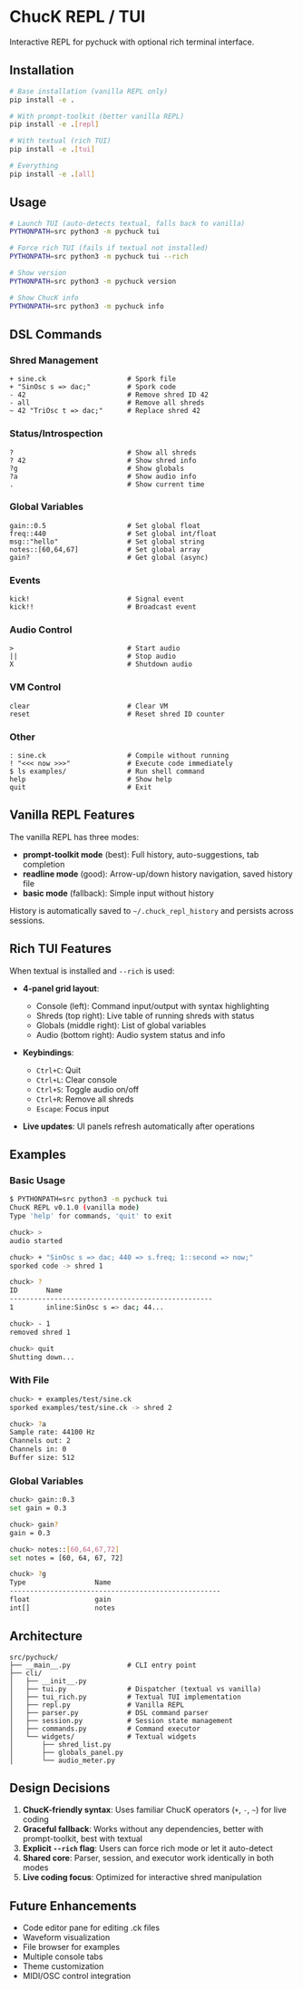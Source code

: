 # ChucK REPL / TUI

Interactive REPL for pychuck with optional rich terminal interface.

## Installation

```bash
# Base installation (vanilla REPL only)
pip install -e .

# With prompt-toolkit (better vanilla REPL)
pip install -e .[repl]

# With textual (rich TUI)
pip install -e .[tui]

# Everything
pip install -e .[all]
```

## Usage

```bash
# Launch TUI (auto-detects textual, falls back to vanilla)
PYTHONPATH=src python3 -m pychuck tui

# Force rich TUI (fails if textual not installed)
PYTHONPATH=src python3 -m pychuck tui --rich

# Show version
PYTHONPATH=src python3 -m pychuck version

# Show ChucK info
PYTHONPATH=src python3 -m pychuck info
```

## DSL Commands

### Shred Management
```
+ sine.ck                    # Spork file
+ "SinOsc s => dac;"         # Spork code
- 42                         # Remove shred ID 42
- all                        # Remove all shreds
~ 42 "TriOsc t => dac;"      # Replace shred 42
```

### Status/Introspection
```
?                            # Show all shreds
? 42                         # Show shred info
?g                           # Show globals
?a                           # Show audio info
.                            # Show current time
```

### Global Variables
```
gain::0.5                    # Set global float
freq::440                    # Set global int/float
msg::"hello"                 # Set global string
notes::[60,64,67]            # Set global array
gain?                        # Get global (async)
```

### Events
```
kick!                        # Signal event
kick!!                       # Broadcast event
```

### Audio Control
```
>                            # Start audio
||                           # Stop audio
X                            # Shutdown audio
```

### VM Control
```
clear                        # Clear VM
reset                        # Reset shred ID counter
```

### Other
```
: sine.ck                    # Compile without running
! "<<< now >>>"              # Execute code immediately
$ ls examples/               # Run shell command
help                         # Show help
quit                         # Exit
```

## Vanilla REPL Features

The vanilla REPL has three modes:
- **prompt-toolkit mode** (best): Full history, auto-suggestions, tab completion
- **readline mode** (good): Arrow-up/down history navigation, saved history file
- **basic mode** (fallback): Simple input without history

History is automatically saved to `~/.chuck_repl_history` and persists across sessions.

## Rich TUI Features

When textual is installed and `--rich` is used:

- **4-panel grid layout**:
  - Console (left): Command input/output with syntax highlighting
  - Shreds (top right): Live table of running shreds with status
  - Globals (middle right): List of global variables
  - Audio (bottom right): Audio system status and info

- **Keybindings**:
  - `Ctrl+C`: Quit
  - `Ctrl+L`: Clear console
  - `Ctrl+S`: Toggle audio on/off
  - `Ctrl+R`: Remove all shreds
  - `Escape`: Focus input

- **Live updates**: UI panels refresh automatically after operations

## Examples

### Basic Usage
```bash
$ PYTHONPATH=src python3 -m pychuck tui
ChucK REPL v0.1.0 (vanilla mode)
Type 'help' for commands, 'quit' to exit

chuck> >
audio started

chuck> + "SinOsc s => dac; 440 => s.freq; 1::second => now;"
sporked code -> shred 1

chuck> ?
ID       Name
--------------------------------------------------
1        inline:SinOsc s => dac; 44...

chuck> - 1
removed shred 1

chuck> quit
Shutting down...
```

### With File
```bash
chuck> + examples/test/sine.ck
sporked examples/test/sine.ck -> shred 2

chuck> ?a
Sample rate: 44100 Hz
Channels out: 2
Channels in: 0
Buffer size: 512
```

### Global Variables
```bash
chuck> gain::0.3
set gain = 0.3

chuck> gain?
gain = 0.3

chuck> notes::[60,64,67,72]
set notes = [60, 64, 67, 72]

chuck> ?g
Type                 Name
----------------------------------------------------
float                gain
int[]                notes
```

## Architecture

```
src/pychuck/
├── __main__.py              # CLI entry point
├── cli/
│   ├── __init__.py
│   ├── tui.py               # Dispatcher (textual vs vanilla)
│   ├── tui_rich.py          # Textual TUI implementation
│   ├── repl.py              # Vanilla REPL
│   ├── parser.py            # DSL command parser
│   ├── session.py           # Session state management
│   ├── commands.py          # Command executor
│   └── widgets/             # Textual widgets
│       ├── shred_list.py
│       ├── globals_panel.py
│       └── audio_meter.py
```

## Design Decisions

1. **ChucK-friendly syntax**: Uses familiar ChucK operators (`+`, `-`, `~`) for live coding
2. **Graceful fallback**: Works without any dependencies, better with prompt-toolkit, best with textual
3. **Explicit `--rich` flag**: Users can force rich mode or let it auto-detect
4. **Shared core**: Parser, session, and executor work identically in both modes
5. **Live coding focus**: Optimized for interactive shred manipulation

## Future Enhancements

- Code editor pane for editing .ck files
- Waveform visualization
- File browser for examples
- Multiple console tabs
- Theme customization
- MIDI/OSC control integration
